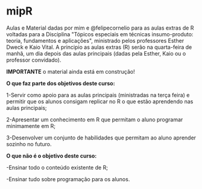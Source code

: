 # mipR

Aulas e Material dadas por mim e @felipecornelio para as aulas extras de R voltadas para a Disciplina "Tópicos especiais em técnicas insumo-produto: teoria, fundamentos e aplicações", ministrado pelos professores Esther Dweck e Kaio Vital. A principio as aulas extras (R) serão na quarta-feira de manhã, um dia depois das aulas principais (dadas pela Esther, Kaio ou o professor convidado).

**IMPORTANTE** o material ainda está em construção!


**O que faz parte dos objetivos deste curso:**

1-Servir como apoio para as aulas principais (ministradas na terça feira) e permitir que os alunos consigam replicar no R o que estão aprendendo nas aulas principais;

2-Apresentar um conhecimento em R que permitam o aluno programar minimamente em R;

3-Desenvolver um conjunto de habilidades que permitam ao aluno aprender sozinho no futuro.

**O que não é o objetivo deste curso:** 

-Ensinar todo o conteúdo existente de R;

-Ensinar tudo sobre programação para os alunos.
